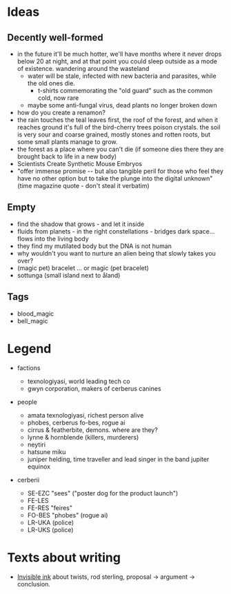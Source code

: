 # Ideas



## Decently well-formed

- in the future it'll be much hotter, we'll have months where it never drops below 20 at night, and at that point you could sleep outside as a mode of existence. wandering around the wasteland
    - water will be stale, infected with new bacteria and parasites, while the old ones die.
        - t-shirts commemorating the "old guard" such as the common cold, now rare
    - maybe some anti-fungal virus, dead plants no longer broken down
- how do you create a renamon?
- the rain touches the teal leaves first, the roof of the forest, and when it reaches ground it's full of the bird-cherry trees poison crystals. the soil is very sour and coarse grained, mostly stones and rotten roots, but some small plants manage to grow.
- the forest as a place where you can't die (if someone dies there they are brought back to life in a new body)
- Scientists Create Synthetic Mouse Embryos
- "offer immense promise -- but also tangible peril for those who feel they have no other option but to take the plunge into the digital unknown" (time magazine quote - don't steal it verbatim)

## Empty

- find the shadow that grows - and let it inside
- fluids from planets - in the right constellations - bridges dark space... flows into the living body
- they find my mutilated body but the DNA is not human
- why wouldn't you want to nurture an alien being that slowly takes you over?
- (magic pet) bracelet ... or magic (pet bracelet)
- sottunga (small island next to åland)

## Tags

- blood_magic
- bell_magic

# Legend

- factions
    - texnologiyasi, world leading tech co
    - gwyn corporation, makers of cerberus canines

- people
    - amata texnologiyasi, richest person alive
    - phobes, cerberus fo-bes, rogue ai
    - cirrus & featherbite, demons. where are they?
    - lynne & hornblende (killers, murderers)
    - neytiri
    - hatsune miku
    - juniper helding, time traveller and lead singer in the band jupiter equinox

- cerberii
    - SE-EZC "sees" ("poster dog for the product launch")
    - FE-LES
    - FE-RES "feires"
    - FO-BES "phobes" (rogue ai)
    - LR-UKA (police)
    - LR-UKS (police)

# Texts about writing

- [Invisible ink](https://invisibleinkblog.blogspot.com/2010/07/my-own-sixth-sense-why-shyamalan-is-not.html) about twists, rod sterling, proposal -> argument -> conclusion.